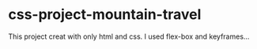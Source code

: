 # css-project-mountain-travel
This project creat with only html and css. I used flex-box and keyframes...

